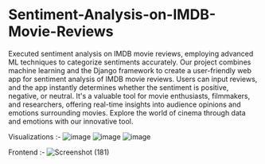 # Sentiment-Analysis-on-IMDB-Movie-Reviews
Executed sentiment analysis on IMDB movie reviews, employing advanced ML techniques to categorize sentiments accurately. 
Our project combines machine learning and the Django framework to create a user-friendly web app for sentiment analysis of IMDB movie reviews. Users can input reviews, and the app instantly determines whether the sentiment is positive, negative, or neutral. It's a valuable tool for movie enthusiasts, filmmakers, and researchers, offering real-time insights into audience opinions and emotions surrounding movies. Explore the world of cinema through data and emotions with our innovative tool.

Visualizations :-
![image](https://github.com/Tanay600/Sentiment-Analysis-on-IMDB-Movie-Reviews/assets/114192101/49260c85-c0de-46c2-802f-c9f6eb56fd82)
![image](https://github.com/Tanay600/Sentiment-Analysis-on-IMDB-Movie-Reviews/assets/114192101/99681448-bd1c-4863-ae40-6cc50409f6fe)
![image](https://github.com/Tanay600/Sentiment-Analysis-on-IMDB-Movie-Reviews/assets/114192101/21426b49-8dfd-462f-9efb-51342225ee71)

Frontend :- 
![Screenshot (181)](https://github.com/Tanay600/Sentiment-Analysis-on-IMDB-Movie-Reviews/assets/114192101/41f91dcf-9dbb-44c8-a27b-f627cc3528f4)
